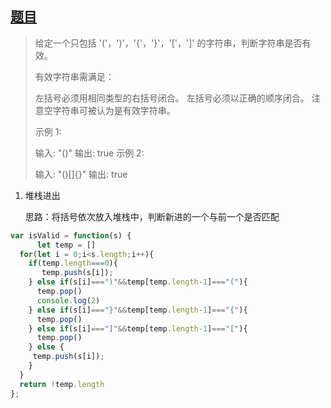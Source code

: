## [题目](https://leetcode-cn.com/problems/valid-parentheses/)



> 给定一个只包括 '('，')'，'{'，'}'，'['，']' 的字符串，判断字符串是否有效。
>
> 有效字符串需满足：
>
> 左括号必须用相同类型的右括号闭合。
> 左括号必须以正确的顺序闭合。
> 注意空字符串可被认为是有效字符串。
>
> 示例 1:
>
> 输入: "()"
> 输出: true
> 示例 2:
>
> 输入: "()[]{}"
> 输出: true
>
> 



1. 堆栈进出

   思路：将括号依次放入堆栈中，判断新进的一个与前一个是否匹配

```javascript
var isValid = function(s) {
      let temp = []
  for(let i = 0;i<s.length;i++){
    if(temp.length===0){
       temp.push(s[i]);  
    } else if(s[i]===")"&&temp[temp.length-1]==="("){
      temp.pop()
      console.log(2)  
    } else if(s[i]==="}"&&temp[temp.length-1]==="{"){
      temp.pop()
    } else if(s[i]==="]"&&temp[temp.length-1]==="["){
      temp.pop()
    } else {
     temp.push(s[i]);   
    }
  }
  return !temp.length
};
```

